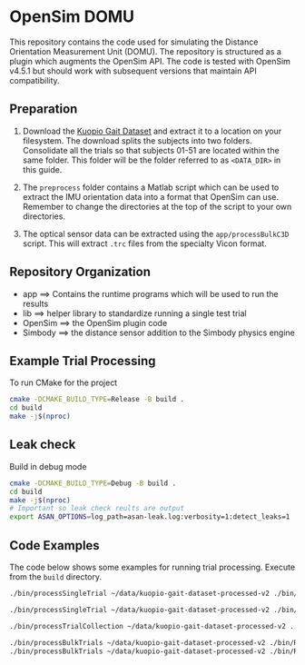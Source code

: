 # OpenSim DOMU

This repository contains the code used for simulating the Distance Orientation Measurement Unit (DOMU).
The repository is structured as a plugin which augments the OpenSim API. 
The code is tested with OpenSim v4.5.1 but should work with subsequent versions that maintain API compatibility.

## Preparation

1. Download the [Kuopio Gait Dataset](https://zenodo.org/records/10559504) and extract it to a location on your filesystem.
The download splits the subjects into two folders. Consolidate all the trials so that subjects 01-51 are located within the same folder.
This folder will be the folder referred to as `<DATA_DIR>` in this guide.

2. The `preprocess` folder contains a Matlab script which can be used to extract the IMU orientation data into a format that OpenSim can use. Remember to change the directories at the top of the script to your own directories.

3. The optical sensor data can be extracted using the `app/processBulkC3D` script. This will extract `.trc` files from the specialty Vicon format.

## Repository Organization

- app ==> Contains the runtime programs which will be used to run the results
- lib ==> helper library to standardize running a single test trial
- OpenSim ==> the OpenSim plugin code
- Simbody ==> the distance sensor addition to the Simbody physics engine

## Example Trial Processing

To run CMake for the project
```bash
cmake -DCMAKE_BUILD_TYPE=Release -B build .
cd build
make -j$(nproc)
```

## Leak check
Build in debug mode
```bash
cmake -DCMAKE_BUILD_TYPE=Debug -B build .
cd build
make -j$(nproc)
# Important so leak check reults are output
export ASAN_OPTIONS=log_path=asan-leak.log:verbosity=1:detect_leaks=1
```

## Code Examples
The code below shows some examples for running trial processing. Execute from the `build` directory.
```bash
./bin/processSingleTrial ~/data/kuopio-gait-dataset-processed-v2 ./bin/gait2392_thelen2003muscle.osim ~/data/alex-random-test 09 l_comf 01 3.5 4.5

./bin/processSingleTrial ~/data/kuopio-gait-dataset-processed-v2 ./bin/Rajagopal2016.osim ~/data/alex-random-test 09 l_comf 01 3.5 4.5

./bin/processTrialCollection ~/data/kuopio-gait-dataset-processed-v2 ../data/all-trials.csv

./bin/processBulkTrials ~/data/kuopio-gait-dataset-processed-v2 ./bin/Rajagopal2016.osim ~/data/kg-alex-process-testing
./bin/processBulkTrials ~/data/kuopio-gait-dataset-processed-v2 ./bin/Rajagopal2016.osim ~/data/kg-all-trials-oct-3-2025
```